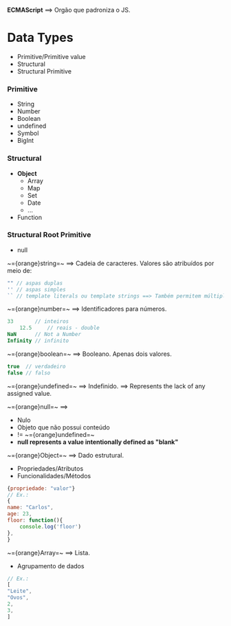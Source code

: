 
**ECMAScript** ==> Orgão que padroniza o JS.

# Data Types
- Primitive/Primitive value
- Structural
- Structural Primitive

### Primitive
- String
- Number
- Boolean
- undefined
- Symbol
- BigInt

### Structural
- **Object**
	- Array
	- Map
	- Set
	- Date
	- ...
- Function

### Structural Root Primitive
- null

~={orange}string=~ ==> Cadeia de caracteres.
	Valores são atribuídos por meio de:	
```js
"" // aspas duplas
'' // aspas simples
`` // template literals ou template strings ==> Também permitem múltiplas linhas. Além disso permitem a interpolação/expressões de linguagem. 
```

~={orange}number=~ ==> Identificadores para números.
```js
33       // inteiros
	12.5     // reais - double
NaN      // Not a Number
Infinity // infinito
```

~={orange}boolean=~ ==> Booleano. Apenas dois valores.
```js
true  // verdadeiro
false // falso
```

~={orange}undefined=~ ==> Indefinido. ==> Represents the lack of any assigned value. 

~={orange}null=~ ==>
- Nulo
- Objeto que não possui conteúdo
- != ~={orange}undefined=~
- **null represents a value intentionally defined as "blank"**

~={orange}Object=~ ==> Dado estrutural.
- Propriedades/Atributos
- Funcionalidades/Métodos
```js
{propriedade: "valor"}
// Ex.:
{
name: "Carlos",
age: 23,
floor: function(){
	console.log('floor')
},
}
```

~={orange}Array=~ ==> Lista.
- Agrupamento de dados
```js
// Ex.:
[
"Leite",
"Ovos",
2,
3,
]
```

